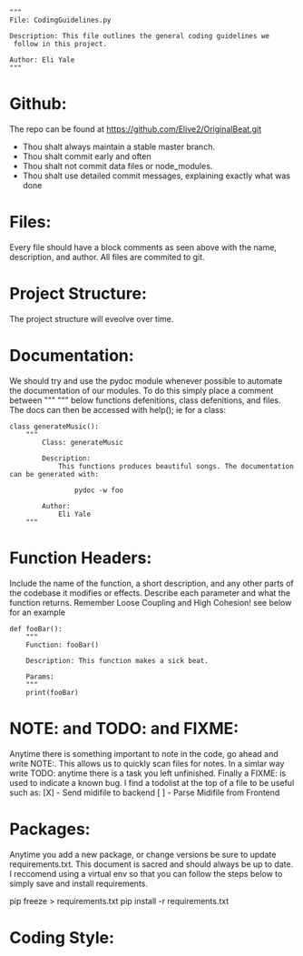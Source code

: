 ```
"""
File: CodingGuidelines.py

Description: This file outlines the general coding guidelines we
 follow in this project.

Author: Eli Yale
"""
```

# Github:
The repo can be found at https://github.com/Elive2/OriginalBeat.git

- Thou shalt always maintain a stable master branch.
- Thou shalt commit early and often
- Thou shalt not commit data files or node_modules.
- Thou shalt use detailed commit messages, explaining exactly what was done

# Files:
 Every file should have a block comments as seen above with the name, description, and author.
 All files are commited to git.

# Project Structure:
 The project structure will eveolve over time.

# Documentation:
 We should try and use the pydoc module whenever possible to automate the documentation of our modules.
 To do this simply place a comment between """ """ below functions defenitions, class defenitions, and files.
 The docs can then be accessed with help();
 ie for a class:

```
class generateMusic():
	"""
		Class: generateMusic

		Description:
			This functions produces beautiful songs. The documentation can be generated with:

				pydoc -w foo

		Author:
			Eli Yale
	"""
```



# Function Headers:
Include the name of the function, a short description, and any other parts of the codebase
it modifies or effects. Describe each parameter and what the function returns. Remember
Loose Coupling and High Cohesion! see below for an example
```
def fooBar():
	"""
	Function: fooBar()

	Description: This function makes a sick beat.

	Params: 
	"""
	print(fooBar)
```


# NOTE: and TODO: and FIXME:
Anytime there is something important to note in the code, go ahead and write NOTE:. This allows
us to quickly scan files for notes. In a simlar way write TODO: anytime there is a task you 
left unfinished. Finally a FIXME: is used to indicate a known bug. I find a todolist at the top of
a file to be useful such as:
[X] - Send midifile to backend
[ ] - Parse Midifile from Frontend



# Packages:

Anytime you add a new package, or change versions be sure to update requirements.txt.
This document is sacred and should always be up to date. I reccomend using a virtual env
so that you can follow the steps below to simply save and install requirements.

pip freeze > requirements.txt
pip install -r requirements.txt

# Coding Style:
